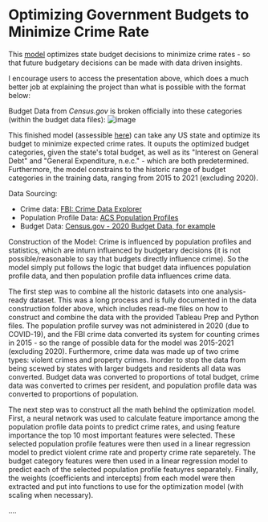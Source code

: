 # Optimizing Government Budgets to Minimize Crime Rate

This [model](https://colab.research.google.com/drive/1TgD1DPvcEBcBBCTr8JKGETSXEAuC_xS5?usp=sharing) optimizes state budget decisions to minimize crime rates - so that future budgetary decisions can be made with data driven insights.

I encourage users to access the presentation above, which does a much better job at explaining the project than what is possible with the format below:

Budget Data from *Census.gov* is broken officially into these categories (within the budget data files):
![image](https://github.com/logan-desmet/Optimizing-Government-Budgets-to-Minimize-Crime-Rate/assets/150872110/71aa669b-b49b-499f-a8de-216a064e4a0b)

This finished model (assessible [here](https://colab.research.google.com/drive/1TgD1DPvcEBcBBCTr8JKGETSXEAuC_xS5?usp=sharing)) can take any US state and optimize its budget to minimize expected crime rates. It ouputs the optimized budget categories, given the state's total budget, as well as its "Interest on General Debt" and "General Expenditure, n.e.c." - which are both predetermined. Furthermore, the model constrains to the historic range of budget categories in the training data, ranging from 2015 to 2021 (excluding 2020).

Data Sourcing:
- Crime data: [FBI: Crime Data Explorer](https://cde.ucr.cjis.gov/LATEST/webapp/#/pages/home)
- Population Profile Data: [ACS Population Profiles](https://data.census.gov/table/ACSSPP1Y2015.S0201?t=Educational%20Attainment:Employment:Health%20Insurance:Income%20and%20Poverty:Renter%20Costs&g=010XX00US$0400000&y=2015&moe=false)
- Budget Data: [Census.gov - 2020 Budget Data, for example](https://www.census.gov/data/datasets/2020/econ/local/public-use-datasets.html)

Construction of the Model:
Crime is influenced by population profiles and statistics, which are inturn influenced by budgetary decisions (it is not possible/reasonable to say that budgets directly influence crime). So the model simply put follows the logic that budget data influences population profile data, and then population profile data influences crime data.

The first step was to combine all the historic datasets into one analysis-ready dataset. This was a long process and is fully documented in the data construction folder above, which includes read-me files on how to construct and combine the data with the provided Tableau Prep and Python files. The population profile survey was not administered in 2020 (due to COVID-19), and the FBI crime data converted its system for counting crimes in 2015 - so the range of possible data for the model was 2015-2021 (excluding 2020). Furthermore, crime data was made up of two crime types: violent crimes and property crimes. Inorder to stop the data from being scewed by states with larger budgets and residents all data was converted. Budget data was converted to proportions of total budget, crime data was converted to crimes per resident, and population profile data was converted to proportions of population.

The next step was to construct all the math behind the optimization model. First, a neural network was used to calculate feature importance among the population profile data points to predict crime rates, and using feature importance the top 10 most important features were selected. These selected population profile features were then used in a linear regression model to predict violent crime rate and property crime rate separetely. The budget category features were then used in a linear regression model to predict each of the selected population profile featuyres separately. Finally, the weights (coefficients and intercepts) from each model were then extracted and put into functions to use for the optimization model (with scaling when necessary).

....





